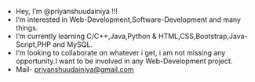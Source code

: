 
* Hey, I’m @priyanshuudainiya !!!
* I’m interested in Web-Development,Software-Development and many things.
* I’m currently learning C/C++,Java,Python & HTML,CSS,Bootstrap,Java-Script,PHP and MySQL.
* I’m looking to collaborate on whatever i get, i am not missing any opportunity.I want to be involved in any Web-Development project.
* Mail- priyanshuudainiya@gmail.com

<!--
**priyanshuudainiya/priyanshuudainiya** is a ✨ _special_ ✨ repository because its `README.md` (this file) appears on your GitHub profile.

Here are some ideas to get you started:

- 🔭 I’m currently working on ...
- 🌱 I’m currently learning ...
- 👯 I’m looking to collaborate on ...
- 🤔 I’m looking for help with ...
- 💬 Ask me about ...
- 📫 How to reach me: ...
- 😄 Pronouns: ...
- ⚡ Fun fact: ...
-->
